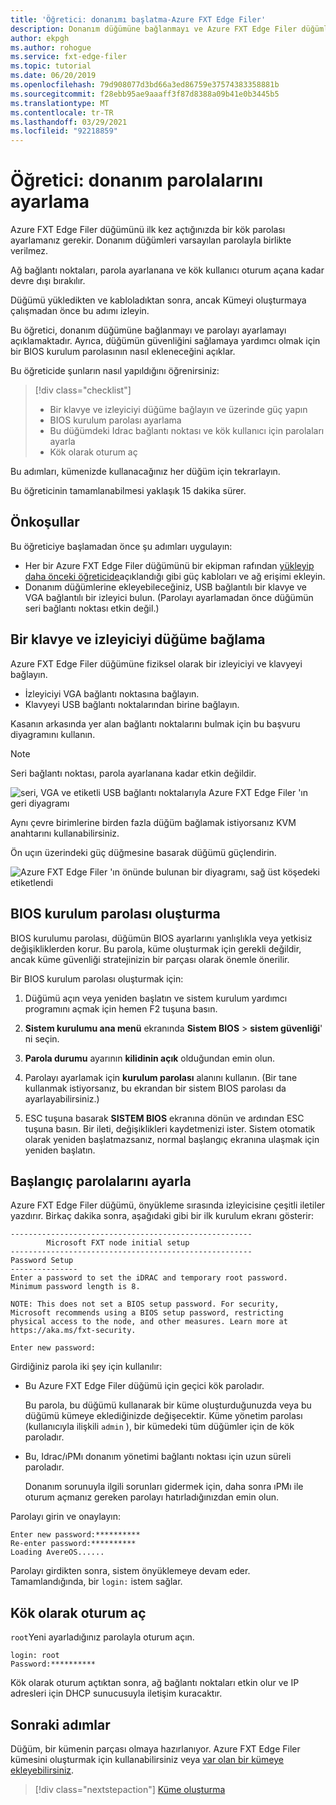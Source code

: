 ```yaml
---
title: 'Öğretici: donanımı başlatma-Azure FXT Edge Filer'
description: Donanım düğümüne bağlanmayı ve Azure FXT Edge Filer düğümlerinde bir başlangıç parolası ayarlamayı öğrenin.
author: ekpgh
ms.author: rohogue
ms.service: fxt-edge-filer
ms.topic: tutorial
ms.date: 06/20/2019
ms.openlocfilehash: 79d908077d3bd66a3ed86759e37574383358881b
ms.sourcegitcommit: f28ebb95ae9aaaff3f87d8388a09b41e0b3445b5
ms.translationtype: MT
ms.contentlocale: tr-TR
ms.lasthandoff: 03/29/2021
ms.locfileid: "92218859"
---
```

# <a name="tutorial-set-hardware-passwords"></a>Öğretici: donanım parolalarını ayarlama

Azure FXT Edge Filer düğümünü ilk kez açtığınızda bir kök parolası ayarlamanız gerekir. Donanım düğümleri varsayılan parolayla birlikte verilmez.

Ağ bağlantı noktaları, parola ayarlanana ve kök kullanıcı oturum açana kadar devre dışı bırakılır.

Düğümü yükledikten ve kabloladıktan sonra, ancak Kümeyi oluşturmaya çalışmadan önce bu adımı izleyin.

Bu öğretici, donanım düğümüne bağlanmayı ve parolayı ayarlamayı açıklamaktadır. Ayrıca, düğümün güvenliğini sağlamaya yardımcı olmak için bir BIOS kurulum parolasının nasıl ekleneceğini açıklar.

Bu öğreticide şunların nasıl yapıldığını öğrenirsiniz:

> [!div class="checklist"]
>
> * Bir klavye ve izleyiciyi düğüme bağlayın ve üzerinde güç yapın
> * BIOS kurulum parolası ayarlama
> * Bu düğümdeki Idrac bağlantı noktası ve kök kullanıcı için parolaları ayarla
> * Kök olarak oturum aç

Bu adımları, kümenizde kullanacağınız her düğüm için tekrarlayın.

Bu öğreticinin tamamlanabilmesi yaklaşık 15 dakika sürer.

## <a name="prerequisites"></a>Önkoşullar

Bu öğreticiye başlamadan önce şu adımları uygulayın:

* Her bir Azure FXT Edge Filer düğümünü bir ekipman rafından [yükleyip](fxt-install.md) [daha önceki öğreticide](fxt-network-power.md)açıklandığı gibi güç kabloları ve ağ erişimi ekleyin.
* Donanım düğümlerine ekleyebileceğiniz, USB bağlantılı bir klavye ve VGA bağlantılı bir izleyici bulun. (Parolayı ayarlamadan önce düğümün seri bağlantı noktası etkin değil.)

## <a name="connect-a-keyboard-and-monitor-to-the-node"></a>Bir klavye ve izleyiciyi düğüme bağlama

Azure FXT Edge Filer düğümüne fiziksel olarak bir izleyiciyi ve klavyeyi bağlayın.

* İzleyiciyi VGA bağlantı noktasına bağlayın.
* Klavyeyi USB bağlantı noktalarından birine bağlayın.

Kasanın arkasında yer alan bağlantı noktalarını bulmak için bu başvuru diyagramını kullanın.

> [!NOTE]
> Seri bağlantı noktası, parola ayarlanana kadar etkin değildir.

![seri, VGA ve etiketli USB bağlantı noktalarıyla Azure FXT Edge Filer 'ın geri diyagramı](media/fxt-back-serial-vga-usb.png)

Aynı çevre birimlerine birden fazla düğüm bağlamak istiyorsanız KVM anahtarını kullanabilirsiniz.

Ön uçın üzerindeki güç düğmesine basarak düğümü güçlendirin.

![Azure FXT Edge Filer 'ın önünde bulunan bir diyagramı, sağ üst köşedeki etiketlendi](media/fxt-front-annotated.png)

## <a name="create-a-bios-setup-password"></a>BIOS kurulum parolası oluşturma

BIOS kurulumu parolası, düğümün BIOS ayarlarını yanlışlıkla veya yetkisiz değişikliklerden korur. Bu parola, küme oluşturmak için gerekli değildir, ancak küme güvenliği stratejinizin bir parçası olarak önemle önerilir.

Bir BIOS kurulum parolası oluşturmak için:

1. Düğümü açın veya yeniden başlatın ve sistem kurulum yardımcı programını açmak için hemen F2 tuşuna basın.

1. **Sistem kurulumu ana menü** ekranında **Sistem BIOS**  >  **sistem güvenliği**' ni seçin.

1. **Parola durumu** ayarının **kilidinin açık** olduğundan emin olun.

1. Parolayı ayarlamak için **kurulum parolası** alanını kullanın. (Bir tane kullanmak istiyorsanız, bu ekrandan bir sistem BIOS parolası da ayarlayabilirsiniz.)

1. ESC tuşuna basarak **SISTEM BIOS** ekranına dönün ve ardından ESC tuşuna basın. Bir ileti, değişiklikleri kaydetmenizi ister. Sistem otomatik olarak yeniden başlatmazsanız, normal başlangıç ekranına ulaşmak için yeniden başlatın.<!-- how to exit this mode/do you need to reboot to get to the initial setup screen? -->

## <a name="set-initial-passwords"></a>Başlangıç parolalarını ayarla

Azure FXT Edge Filer düğümü, önyükleme sırasında izleyicisine çeşitli iletiler yazdırır. Birkaç dakika sonra, aşağıdaki gibi bir ilk kurulum ekranı gösterir:

```
------------------------------------------------------
        Microsoft FXT node initial setup
------------------------------------------------------
Password Setup
---------------
Enter a password to set the iDRAC and temporary root password.
Minimum password length is 8.

NOTE: This does not set a BIOS setup password. For security,
Microsoft recommends using a BIOS setup password, restricting
physical access to the node, and other measures. Learn more at
https://aka.ms/fxt-security.

Enter new password:

```

Girdiğiniz parola iki şey için kullanılır:

* Bu Azure FXT Edge Filer düğümü için geçici kök paroladır.

  Bu parola, bu düğümü kullanarak bir küme oluşturduğunuzda veya bu düğümü kümeye eklediğinizde değişecektir. Küme yönetim parolası (kullanıcıyla ilişkili ``admin`` ), bir kümedeki tüm düğümler için de kök paroladır.

* Bu, Idrac/ıPMı donanım yönetimi bağlantı noktası için uzun süreli paroladır.

  Donanım sorunuyla ilgili sorunları gidermek için, daha sonra ıPMı ile oturum açmanız gereken parolayı hatırladığınızdan emin olun.

Parolayı girin ve onaylayın:

```
Enter new password:**********
Re-enter password:**********
Loading AvereOS......
```

Parolayı girdikten sonra, sistem önyüklemeye devam eder. Tamamlandığında, bir ``login:`` istem sağlar.

## <a name="sign-in-as-root"></a>Kök olarak oturum aç

``root``Yeni ayarladığınız parolayla oturum açın.

```
login: root
Password:**********
```

Kök olarak oturum açtıktan sonra, ağ bağlantı noktaları etkin olur ve IP adresleri için DHCP sunucusuyla iletişim kuracaktır.

## <a name="next-steps"></a>Sonraki adımlar

Düğüm, bir kümenin parçası olmaya hazırlanıyor. Azure FXT Edge Filer kümesini oluşturmak için kullanabilirsiniz veya [var olan bir kümeye ekleyebilirsiniz](fxt-add-nodes.md).

> [!div class="nextstepaction"]
> [Küme oluşturma](fxt-cluster-create.md)
